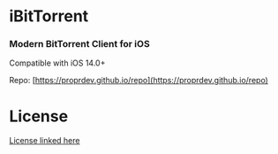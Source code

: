 # iBitTorrent
### Modern BitTorrent Client for iOS

Compatible with iOS 14.0+

Repo: [https://proprdev.github.io/repo](https://proprdev.github.io/repo)

# License
[License linked here](https://github.com/proprdev/iBitTorrent/blob/master/LICENSE)
